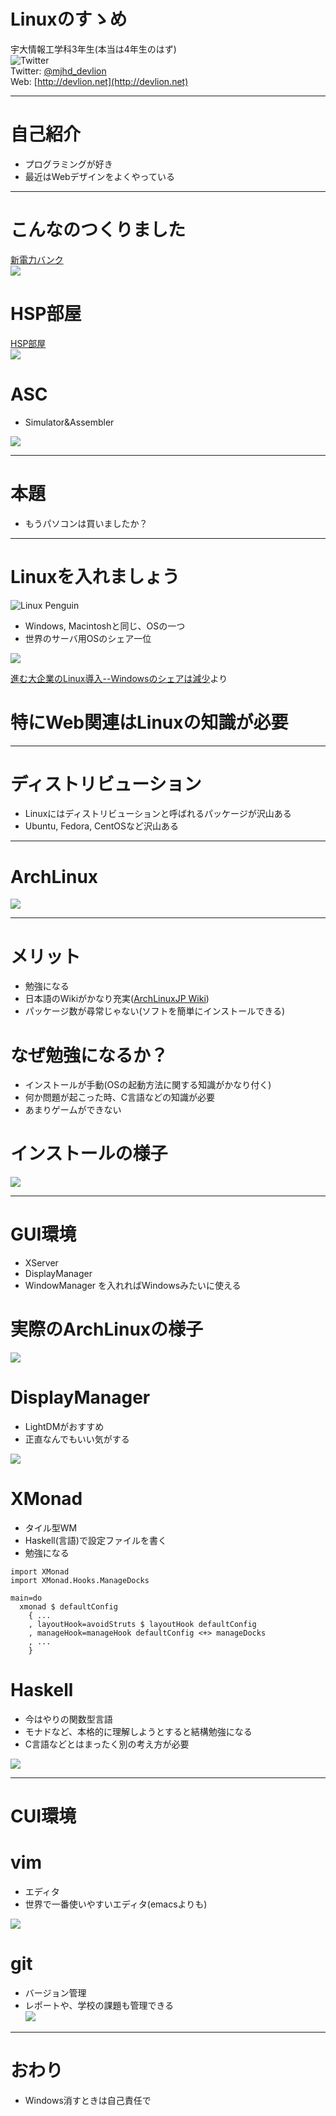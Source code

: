 # Linuxのすゝめ
宇大情報工学科3年生(本当は4年生のはず)  
![Twitter](images/twitter_profile.png)  
Twitter: [@mjhd_devlion](https://twitter.com/mjhd_devlion/)  
Web: [http://devlion.net](http://devlion.net)

---

# 自己紹介
* プログラミングが好き
* 最近はWebデザインをよくやっている

---

# こんなのつくりました
 
[新電力バンク](https://www.shindenryoku.pw)  
![](images/shindenryoku.png)



# HSP部屋

[HSP部屋](http://hsproom.me)  
![](images/hsproom.png)



# ASC
* Simulator&Assembler

![](images/asc.png)

---

# 本題
* もうパソコンは買いましたか？

---
 
# Linuxを入れましょう
 
![Linux Penguin](images/linux.jpg)



* Windows, Macintoshと同じ、OSの一つ
* 世界のサーバ用OSのシェア一位

![](images/server_share.png)

[進む大企業のLinux導入--Windowsのシェアは減少](http://japan.zdnet.com/article/35057416/)より



# 特にWeb関連はLinuxの知識が必要

---

# ディストリビューション
* Linuxにはディストリビューションと呼ばれるパッケージが沢山ある
* Ubuntu, Fedora, CentOSなど沢山ある

---

# ArchLinux
![](images/arch-linux.png)

---

# メリット
* 勉強になる
* 日本語のWikiがかなり充実([ArchLinuxJP Wiki](https://wiki.archlinuxjp.org/index.php/%E3%83%93%E3%82%AE%E3%83%8A%E3%83%BC%E3%82%BA%E3%82%AC%E3%82%A4%E3%83%89))
* パッケージ数が尋常じゃない(ソフトを簡単にインストールできる)



# なぜ勉強になるか？
* インストールが手動(OSの起動方法に関する知識がかなり付く)
* 何か問題が起こった時、C言語などの知識が必要
* あまりゲームができない



# インストールの様子
![](images/archlinux_install.png)

---

# GUI環境
* XServer
* DisplayManager
* WindowManager
を入れればWindowsみたいに使える



# 実際のArchLinuxの様子
![](images/arch_desktop.png)



# DisplayManager
* LightDMがおすすめ
* 正直なんでもいい気がする

![](images/overview.png)



# XMonad
* タイル型WM
* Haskell(言語)で設定ファイルを書く
* 勉強になる

```
import XMonad
import XMonad.Hooks.ManageDocks

main=do
  xmonad $ defaultConfig
    { ...
    , layoutHook=avoidStruts $ layoutHook defaultConfig
    , manageHook=manageHook defaultConfig <+> manageDocks
    , ...
    }
```



# Haskell
* 今はやりの関数型言語
* モナドなど、本格的に理解しようとすると結構勉強になる
* C言語などとはまったく別の考え方が必要

![](images/haskell.png)

---

# CUI環境



# vim
* エディタ  
* 世界で一番使いやすいエディタ(emacsよりも)  

![](images/vim.png)



# git
* バージョン管理  
* レポートや、学校の課題も管理できる  
![](images/git_commits.png)

---

# おわり
* Windows消すときは自己責任で


